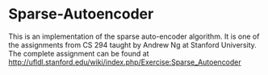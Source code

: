# Sparse-Autoencoder
This is an implementation of the sparse auto-encoder algorithm. It is one of the assignments from CS 294 taught by Andrew Ng at Stanford University. The complete assignment can be found at http://ufldl.stanford.edu/wiki/index.php/Exercise:Sparse_Autoencoder
